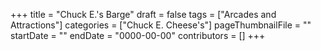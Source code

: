 +++
title = "Chuck E.'s Barge"
draft = false
tags = ["Arcades and Attractions"]
categories = ["Chuck E. Cheese's"]
pageThumbnailFile = ""
startDate = ""
endDate = "0000-00-00"
contributors = []
+++
